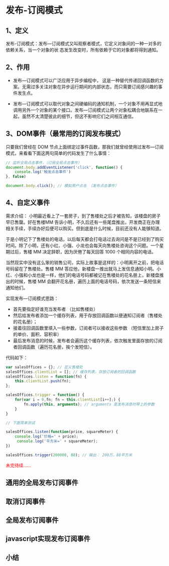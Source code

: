 # 发布-订阅模式

## 1、定义

发布-订阅模式：发布—订阅模式又叫观察者模式，它定义对象间的一种一对多的依赖关系，当一个对象的状
态发生改变时，所有依赖于它的对象都将得到通知。

## 2、作用

* 发布—订阅模式可以广泛应用于异步编程中， 这是一种替代传递回调函数的方案。无需过多关注对象在异步运行期间的内部状态，而只需要订阅感兴趣的事件发生点。

* 发布—订阅模式可以取代对象之间硬编码的通知机制，一个对象不用再显式地调用另外一个对象的某个接口。发布—订阅模式让两个对象松耦合地联系在一起，虽然不太清楚彼此的细节，但这不影响它们之间相互通信。

## 3、DOM事件（最常用的订阅发布模式）

只要我们曾经在 DOM 节点上面绑定过事件函数，那我们就曾经使用过发布—订阅模式，来看看下面这两句简单的代码发生了什么事情：

```javascript
// 监听全局点击事件，（订阅全局点击事件）
document.body.addEventListener('click', function() {
    console.log('触发点击事件')
}, false)

document.body.click(); // 模拟用户点击 （发布点击事件）
```

## 4、自定义事件

需求介绍：
小明最近看上了一套房子，到了售楼处之后才被告知，该楼盘的房子早已售罄。好在售楼MM 告诉小明，不久后还有一些尾盘推出，开发商正在办理相关手续，手续办好后便可以购买。但到底是什么时候，目前还没有人能够知道。

于是小明记下了售楼处的电话，以后每天都会打电话过去询问是不是已经到了购买时间。除了小明，还有小红、小强、小龙也会每天向售楼处咨询这个问题。一个星期过后，售楼 MM 决定辞职，因为厌倦了每天回答 1000 个相同内容的电话。

当然现实中没有这么笨的销售公司，实际上故事是这样的：小明离开之前，把电话号码留在了售楼处。售楼 MM 答应他，新楼盘一推出就马上发信息通知小明。小红、小强和小龙也是一样，他们的电话号码都被记在售楼处的花名册上，新楼盘推出的时候，售楼 MM 会翻开花名册，遍历上面的电话号码，依次发送一条短信来通知他们。

实现发布—订阅模式思路：

* 首先要指定好谁充当发布者 （比如售楼处）
* 然后给发布者添加一个缓存列表，用于存放回调函数以便通知订阅者（售楼处的花名册）；
* 接着往回调函数里填入一些参数，订阅者可以接收这些参数 （短信里加上房子的单价、面积、容积率）
* 最后发布消息的时候，发布者会遍历这个缓存列表，依次触发里面存放的订阅者回调函数（遍历花名册，挨个发短信）。

代码如下：
```javascript
var salesOffices = {}; // 定义售楼处
salesOffices.clientList = []; // 缓存列表，存放订阅者的回调函数
salesOffices.listen = function(fn) {
    this.clientList.push(fn);
};

salesOffices.trigger = function() {
    for(var i = 0,fn; fn = this.clientList[i++];) {
        fn.apply(this, arguments); // arguments 是发布消息时带上的参数
    }
}

// 下面简单测试

salesOffices.listen(function(price, squareMeter) {
    console.log('价格=' + price);
     console.log('平方米=' + squareMeter);
})

salesOffices.trigger(200000, 88); // 输出： 200万，88平方米
```

<p style="color: red;">未完待续……</p>

## 通用的全局发布订阅事件

## 取消订阅事件

## 全局发布订阅事件

## javascript实现发布订阅事件

## 小结